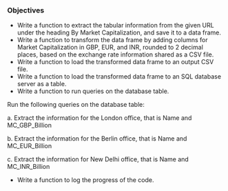### Objectives

*	Write a function to extract the tabular information from the given URL under the heading By Market Capitalization, and save it to a data frame.
*	Write a function to transform the data frame by adding columns for Market Capitalization in GBP, EUR, and INR, rounded to 2 decimal places, based on the exchange rate information shared as a CSV file.
*	Write a function to load the transformed data frame to an output CSV file.
*	Write a function to load the transformed data frame to an SQL database server as a table.
*	Write a function to run queries on the database table.

Run the following queries on the database table:

a.	 Extract the information for the London office, that is Name and MC_GBP_Billion

b.	 Extract the information for the Berlin office, that is Name and MC_EUR_Billion

c.	 Extract the information for New Delhi office, that is Name and MC_INR_Billion

*	Write a function to log the progress of the code.
